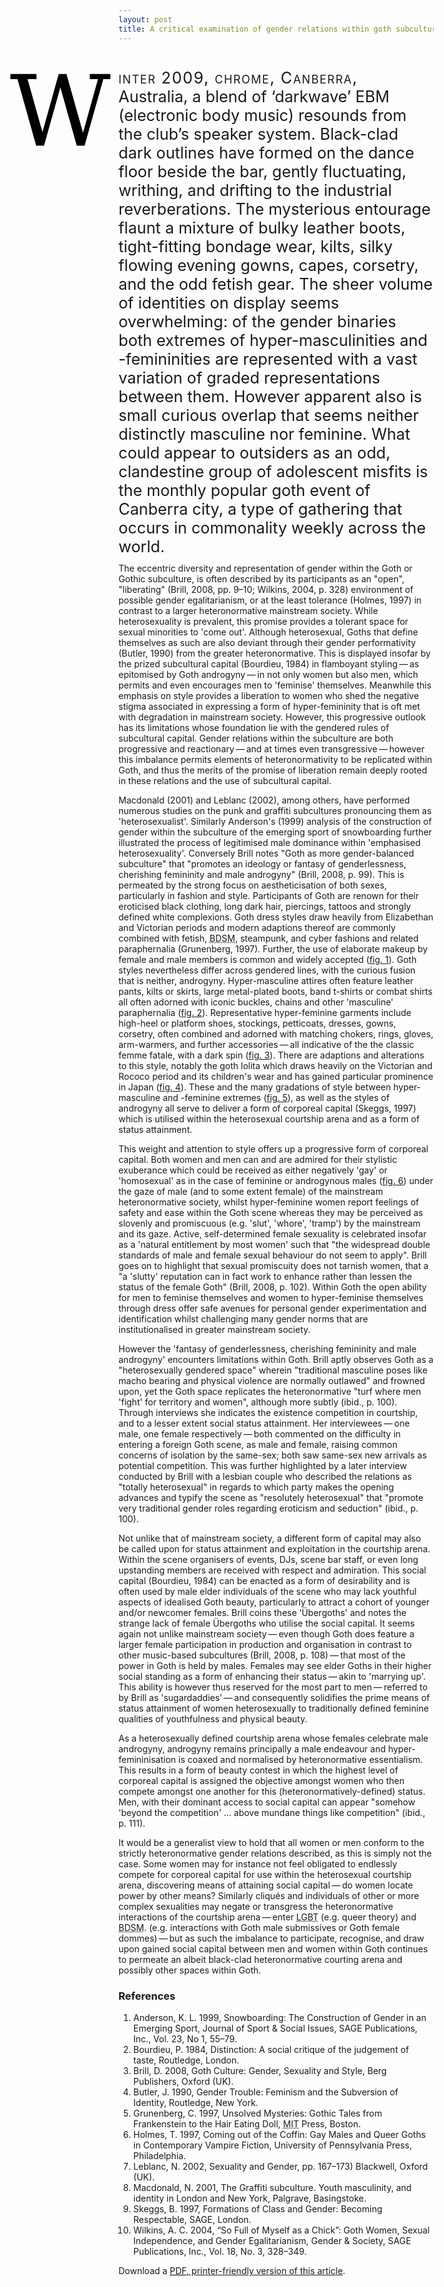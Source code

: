 ```yaml
---
layout: post
title: A critical examination of gender relations within goth subculture
---
```

<style>
        @font-face {
            font-family: "Coelnische Fraktur W";
            src: url(/fonts/CoelnischeFraktur_W.otf) format("opentype");
            }
        p.prelude {
			font-size: 1.8em; /* 18 */
			float: right;
			margin-bottom: 0.444em; /* 8 */
			text-indent: 0 !important;
			display: block;
			}
            p.prelude:first-letter {
				margin-left: -1.071em; /* We have 120 of space */
				margin-right: 100%;
				margin-bottom: -0.894em;
				font-size: 6.222em; /* 112 */
				padding-right: 0.071em; /* 8 */
				line-height: 0.9; /* Aligns to cap-height of para. */
				color: black;
				text-align: right;
				float: right;
				font-family: "Coelnische Fraktur W", Georgia, "DejaVu Serif", Times, "Times New Roman", serif;
				font-style: normal;
				}
			p.prelude:first-line {
				font-variant: small-caps;
				letter-spacing: 0.06em; /* 2 */
				text-indent: 0;
				}
</style>
<p class="prelude">Winter 2009, chrome, Canberra, Australia, a blend of &lsquo;darkwave&rsquo; <abbr>EBM</abbr> (electronic body music) resounds from the club&rsquo;s speaker system. Black-clad dark outlines have formed on the dance floor beside the bar, gently fluctuating, writhing, and drifting to the industrial reverberations. The mysterious entourage flaunt a mixture of bulky leather boots, tight-fitting bondage wear, kilts, silky flowing evening gowns, capes, corsetry, and the odd fetish gear. The sheer volume of identities on display seems overwhelming: of the gender binaries both extremes of hyper-masculinities and -femininities are represented with a vast variation of graded representations between them. However apparent also is small curious overlap that seems neither distinctly masculine nor feminine. What could appear to outsiders as an odd, clandestine group of adolescent misfits is the monthly popular goth event of Canberra city, a type of gathering that occurs in commonality weekly across the world.</p>

The eccentric diversity and representation of gender within the Goth or Gothic subculture, is often described by its participants as an "open", "liberating" (Brill, 2008, pp. 9&ndash;10; Wilkins, 2004, p. 328) environment of possible gender egalitarianism, or at the least tolerance (Holmes, 1997) in contrast to a larger heteronormative mainstream society. While heterosexuality is prevalent, this promise provides a tolerant space for sexual minorities to 'come out'. Although heterosexual, Goths that define themselves as such are also deviant through their gender performativity (Butler, 1990) from the greater heteronormative. This is displayed insofar by the prized subcultural capital (Bourdieu, 1984) in flamboyant styling&thinsp;&mdash;&thinsp;as epitomised by Goth androgyny&thinsp;&mdash;&thinsp;in not only women but also men, which permits and even encourages men to 'feminise' themselves. Meanwhile this emphasis on style provides a liberation to women who shed the negative stigma associated in expressing a form of hyper-femininity that is oft met with degradation in mainstream society. However, this progressive outlook has its limitations whose foundation lie with the gendered rules of subcultural capital. Gender relations within the subculture are both progressive and reactionary&thinsp;&mdash;&thinsp;and at times even transgressive&thinsp;&mdash;&thinsp;however this imbalance permits elements of heteronormativity to be replicated within Goth, and thus the merits of the promise of liberation remain deeply rooted in these relations and the use of subcultural capital.

Macdonald (2001) and Leblanc (2002), among others, have performed numerous studies on the punk and graffiti subcultures pronouncing them as 'heterosexualist'. Similarly Anderson's (1999) analysis of the construction of gender within the subculture of the emerging sport of snowboarding further illustrated the process of legitimised male dominance within 'emphasised heterosexuality'. Conversely Brill notes "Goth as more gender-balanced subculture" that "promotes an ideology or fantasy of genderlessness, cherishing femininity and male androgyny" (Brill, 2008, p. 99). This is permeated by the strong focus on aestheticisation of both sexes, particularly in fashion and style. Participants of Goth are renown for their eroticised black clothing, long dark hair, piercings, tattoos and strongly defined white complexions. Goth dress styles draw heavily from Elizabethan and Victorian periods and modern adaptions thereof are commonly combined with fetish, <acronym title="Bondage &amp; Discipline, Dominance &amp; submission, Sadism &amp; Masochism">BDSM</acronym>, steampunk, and cyber fashions and related paraphernalia (Grunenberg, 1997). Further, the use of elaborate makeup by female and male members is common and widely accepted (<a href="http://en.wikipedia.org/wiki/File:L%C3%A9tain.jpg" title="Exquisite makeup on a male goth">fig. 1</a>). Goth styles nevertheless differ across gendered lines, with the curious fusion that is neither, androgyny. Hyper-masculine attires often feature leather pants, kilts or skirts, large metal-plated boots, band t-shirts or combat shirts all often adorned with iconic buckles, chains and other 'masculine' paraphernalia (<a href="http://en.wikipedia.org/wiki/File:Andy-laplegua.jpg" title="Andy LaPlegua of Combichrist; male hyper-masculine goth/punk/rocker style">fig. 2</a>). Representative hyper-feminine garments include high-heel or platform shoes, stockings, petticoats, dresses, gowns, corsetry, often combined and adorned with matching chokers, rings, gloves, arm-warmers, and further accessories&thinsp;&mdash;&thinsp;all indicative of the the classic femme fatale, with a dark spin (<a href="http://en.wikipedia.org/wiki/File:Lady_Amaranth.jpg" title="Female hyper-feminine goth style">fig. 3</a>). There are adaptions and alterations to this style, notably the goth lolita which draws heavily on the Victorian and Rococo period and its children's wear and has gained particular prominence in Japan (<a href="http://www.flickr.com/photos/86251769@N00/458329537" title="Female hyper-feminine goth lolita style">fig. 4</a>). These and the many gradations of style between hyper-masculine and -feminine extremes (<a href="http://en.wikipedia.org/wiki/File:Whitby_goth_couple.jpg" title="Aristocrat-like goth style">fig. 5</a>), as well as the styles of androgyny all serve to deliver a form of corporeal capital (Skeggs, 1997) which is utilised within the heterosexual courtship arena and as a form of status attainment.

This weight and attention to style offers up a progressive form of corporeal capital. Both women and men can and are admired for their stylistic exuberance which could be received as either negatively 'gay' or 'homosexual' as in the case of feminine or androgynous males (<a href="http://fashionindie.com/wp-content/uploads/2009/02/picture-1110-550x720.png" title="Male androgyny">fig. 6</a>) under the gaze of male (and to some extent female) of the mainstream heteronormative society, whilst hyper-feminine women report feelings of safety and ease within the Goth scene whereas they may be perceived as slovenly and promiscuous (e.g. 'slut', 'whore', 'tramp') by the mainstream and its gaze. Active, self-determined female sexuality is celebrated insofar as a 'natural entitlement by most women' such that "the widespread double standards of male and female sexual behaviour do not seem to apply". Brill goes on to highlight that sexual promiscuity does not tarnish women, that a "a 'slutty' reputation can in fact work to enhance rather than lessen the status of the female Goth" (Brill, 2008, p. 102). Within Goth the open ability for men to feminise themselves and women to hyper-feminise themselves through dress offer safe avenues for personal gender experimentation and identification whilst challenging many gender norms that are institutionalised in greater mainstream society.

However the 'fantasy of genderlessness, cherishing femininity and male androgyny' encounters limitations within Goth. Brill aptly observes Goth as a "heterosexually gendered space"  wherein "traditional masculine poses like macho bearing and physical violence are normally outlawed" and frowned upon, yet the Goth space replicates the heteronormative "turf where men 'fight' for territory and women", although more subtly (ibid., p. 100). Through interviews she indicates the existence competition in courtship, and to a lesser extent social status attainment. Her interviewees&thinsp;&mdash;&thinsp;one male, one female respectively&thinsp;&mdash;&thinsp;both commented on the difficulty in entering a foreign Goth scene, as male and female, raising common concerns of isolation  by the same-sex; both saw same-sex new arrivals as potential competition. This was further highlighted by a later interview conducted by Brill with a lesbian couple who described the relations as "totally heterosexual" in regards to which party makes the opening advances and typify the scene as "resolutely heterosexual" that "promote very traditional gender roles regarding eroticism and seduction" (ibid., p. 100).

Not unlike that of mainstream society, a different form of capital may also be called upon for status attainment and exploitation in the courtship arena. Within the scene organisers of events, <abbr>DJ</abbr>s, scene bar staff, or even long upstanding members are received with respect and admiration. This social capital (Bourdieu, 1984) can be enacted as a form of desirability and is often used by male elder individuals of the scene who may lack youthful aspects of idealised Goth beauty, particularly to attract a cohort of younger and/or newcomer females. Brill coins these &lsquo;&Uuml;bergoths' and notes the strange lack of female &Uuml;bergoths who utilise the social capital. It seems again not unlike mainstream society&thinsp;&mdash;&thinsp;even though Goth does feature a larger female participation in production and organisation in contrast to other music-based subcultures (Brill, 2008, p. 108)&thinsp;&mdash;&thinsp;that most of the power in Goth is held by males. Females may see elder Goths in their higher social standing as a form of enhancing their status&thinsp;&mdash;&thinsp;akin to 'marrying up'. This ability is however thus reserved for the most part to men&thinsp;&mdash;&thinsp;referred to by Brill as 'sugardaddies'&thinsp;&mdash;&thinsp;and consequently solidifies the prime means of status attainment of women heterosexually to traditionally defined feminine qualities of youthfulness and physical beauty.

As a heterosexually defined courtship arena whose females celebrate male androgyny, androgyny remains principally a male endeavour and hyper-femininisation is coaxed and normalised by heteronormative essentialism. This results in a form of beauty contest in which the highest level of corporeal capital is assigned the objective amongst women who then compete amongst one another for this (heteronormatively-defined) status. Men, with their dominant access to social capital can appear "somehow 'beyond the competition' … above mundane things like competition" (ibid., p. 111).

It would be a generalist view to hold that all women or men conform to the strictly heteronormative gender relations described, as this is simply not the case. Some women may for instance not feel obligated to endlessly compete for corporeal capital for use within the heterosexual courtship arena, discovering means of attaining social capital&thinsp;&mdash;&thinsp;do women locate power by other means? Similarly cliqués and individuals of other or more complex sexualities may negate or transgress the heteronormative interactions of the courtship arena&thinsp;&mdash;&thinsp;enter <acronym title="Lesbian, Gay, Bisexual, Transgender">LGBT</acronym> (e.g. queer theory) and <acronym title="Bondage &amp; Discipline, Dominance &amp; submission, Sadism &amp; Masochism">BDSM</acronym>. (e.g. interactions with Goth male submissives or Goth female dommes)&thinsp;&mdash;&thinsp;but as such the imbalance to participate, recognise, and draw upon gained social capital between men and women within Goth continues to permeate an albeit black-clad heteronormative courting arena and possibly other spaces within Goth.

### References

<ol class="references">
    <li>Anderson, K. L. 1999, Snowboarding: The Construction of Gender in an Emerging Sport, Journal of Sport <span class="amp">&amp;</span> Social Issues, <abbr>SAGE</abbr> Publications, Inc., Vol. 23, No 1, 55&ndash;79.</li>
    <li>Bourdieu, P. 1984, Distinction: A social critique of the judgement of taste, Routledge, London.</li>
    <li>Brill, D. 2008, Goth Culture: Gender, Sexuality and Style, Berg Publishers, Oxford (<abbr>UK</abbr>).</li>
    <li>Butler, J. 1990, Gender Trouble: Feminism and the Subversion of Identity, Routledge, New York.</li>
    <li>Grunenberg, C. 1997, Unsolved Mysteries: Gothic Tales from Frankenstein to the Hair Eating Doll, <acronym title="Massachusetts Institute of Technology">MIT</acronym> Press, Boston.</li>
    <li>Holmes, T. 1997, Coming out of the Coffin: Gay Males and Queer Goths in Contemporary Vampire Fiction, University of Pennsylvania Press, Philadelphia.</li>
    <li>Leblanc, N. 2002, Sexuality and Gender, pp. 167&ndash;173) Blackwell, Oxford (<abbr>UK</abbr>).</li>
    <li>Macdonald, N. 2001, The Graffiti subculture. Youth masculinity, and identity in London and New York, Palgrave, Basingstoke.</li>
    <li>Skeggs, B. 1997, Formations of Class and Gender: Becoming Respectable, <abbr>SAGE</abbr>, London.</li>
    <li>Wilkins, A. C. 2004, &ldquo;So Full of Myself as a Chick&rdquo;: Goth Women, Sexual Independence, and Gender Egalitarianism, Gender <span class="amp">&amp;</span> Society, <abbr>SAGE</abbr> Publications, Inc., Vol. 18, No. 3, 328&ndash;349.</li>
</ol>
<p class="note">Download a <a href="/files/doc/a-critical-examination-of-gender-relations-within-goth-subculture.pdf" title="Download a PDF, printer-friendly copy of this article"><acronym title="Portable Document Format">PDF</acronym>, printer-friendly version of this article</a>.</p>
